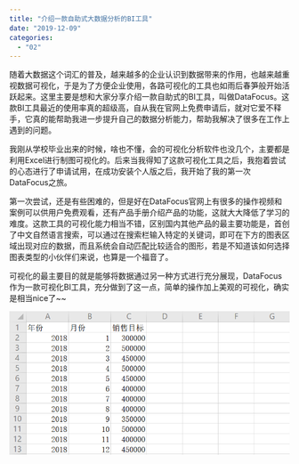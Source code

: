 ```yaml
---
title: "介绍一款自助式大数据分析的BI工具"
date: "2019-12-09"
categories: 
  - "02"
---
```


随着大数据这个词汇的普及，越来越多的企业认识到数据带来的作用，也越来越重视数据可视化，于是为了方便企业使用，各路可视化的工具也如雨后春笋般开始活跃起来。这里主要是想和大家分享介绍一款自助式的BI工具，叫做DataFocus。这款BI工具最近的使用率真的超级高，自从我在官网上免费申请后，就对它爱不释手，它真的能帮助我进一步提升自己的数据分析能力，帮助我解决了很多在工作上遇到的问题。

我刚从学校毕业出来的时候，啥也不懂，会的可视化分析软件也没几个，主要都是利用Excel进行制图可视化的。后来当我得知了这款可视化工具之后，我抱着尝试的心态进行了申请试用，在成功安装个人版之后，我开始了我的第一次DataFocus之旅。

第一次尝试，还是有些困难的，但是好在DataFocus官网上有很多的操作视频和案例可以供用户免费观看，还有产品手册介绍产品的功能，这就大大降低了学习的难度。这款工具的可视化能力相当不错，区别国内其他产品的最主要功能是，首创了中文自然语言搜索，可以通过在搜索栏输入特定的关键词，即可在下方的图表区域出现对应的数据，而且系统会自动匹配比较适合的图形，若是不知道该如何选择图表类型的小伙伴们来说，也算是一个福音了。

可视化的最主要目的就是能够将数据通过另一种方式进行充分展现，DataFocus作为一款可视化BI工具，充分做到了这一点，简单的操作加上美观的可视化，确实是相当nice了~~

![](images/word-image-36.png)
